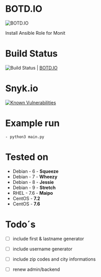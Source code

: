 BOTD.IO
=========
![BOTD.IO](http://www.gogolek.co.uk/wp-content/uploads/2016/07/monit.png)

Install Ansible Role for Monit

# Build Status
![Build Status](https://travis-ci.org/iDustbin/botd.io.svg?branch=master "https://travis-ci.org/iDustbin/botd.io/") | [BOTD.IO](https://travis-ci.org/iDustbin/botd.io/)

# Snyk.io
[![Known Vulnerabilities](https://snyk.io/test/github/iDustbin/botd.io/badge.svg?targetFile=requirements.txt)](https://snyk.io/test/github/iDustbin/botd.io?targetFile=requirements.txt)

# Example run
    - python3 main.py

# Tested on
- Debian - 6 - **Squeeze**
- Debian - 7 - **Wheezy**
- Debian - 8 - **Jessie** 
- Debian - 9 - **Stretch** 
- RHEL - 7.6 - **Maipo**
- CentOS - **7.2**
- CentOS - **7.6**

# Todo´s
- [ ] include first & lastname generator
- [ ] include username generator
- [ ] include zip codes and city informations
- [ ] renew admin/backend

